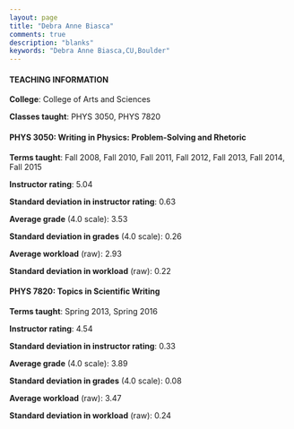 ```yaml
---
layout: page
title: "Debra Anne Biasca" 
comments: true
description: "blanks"
keywords: "Debra Anne Biasca,CU,Boulder"
---
```

<head>
<script src="https://ajax.googleapis.com/ajax/libs/jquery/2.1.3/jquery.min.js"></script>
<script src="https://dl.dropboxusercontent.com/s/pc42nxpaw1ea4o9/highcharts.js?dl=0"></script>
<!-- <script src="../assets/js/highcharts.js"></script> -->
<style type="text/css">@font-face {
	font-family: "Bebas Neue";
	src: url(https://www.filehosting.org/file/details/544349/BebasNeue Regular.otf) format("opentype");
	}
	h1.Bebas { 
		font-family: "Bebas Neue", Verdana, Tahoma;
	}
</style>
</head>
	   
#### TEACHING INFORMATION

**College**: College of Arts and Sciences

**Classes taught**: PHYS 3050, PHYS 7820

#### PHYS 3050: Writing in Physics: Problem-Solving and Rhetoric

**Terms taught**: Fall 2008, Fall 2010, Fall 2011, Fall 2012, Fall 2013, Fall 2014, Fall 2015

**Instructor rating**: 5.04

**Standard deviation in instructor rating**: 0.63

**Average grade** (4.0 scale): 3.53

**Standard deviation in grades** (4.0 scale): 0.26

**Average workload** (raw): 2.93

**Standard deviation in workload** (raw): 0.22

#### PHYS 7820: Topics in Scientific Writing

**Terms taught**: Spring 2013, Spring 2016

**Instructor rating**: 4.54

**Standard deviation in instructor rating**: 0.33

**Average grade** (4.0 scale): 3.89

**Standard deviation in grades** (4.0 scale): 0.08

**Average workload** (raw): 3.47

**Standard deviation in workload** (raw): 0.24

